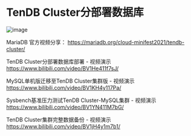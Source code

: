 # TenDB Cluster分部署数据库
![image](https://github.com/hcymysql/mysql_TenDB-Cluster/assets/19261879/06abb183-5504-406c-8ee7-5d0c0d8d9823)

MariaDB 官方视频分享： https://mariadb.org/cloud-minifest2021/tendb-cluster/

TenDB Cluster分部署数据库部署 - 视频演示
https://www.bilibili.com/video/BV1He411f7sJ/

MySQL单机版迁移至TenDB Cluster集群版 - 视频演示
https://www.bilibili.com/video/BV1KH4y117Pa/

Sysbench基准压力测试TenDB Cluster-MySQL集群 - 视频演示
https://www.bilibili.com/video/BV1YN411M7bG/

TenDB Cluster集群完整数据备份 - 视频演示
https://www.bilibili.com/video/BV1jH4y1m7b1/
